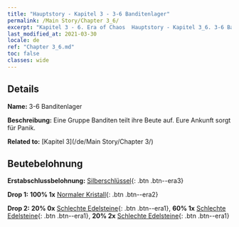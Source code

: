 ```yaml
---
title: "Hauptstory - Kapitel 3 - 3-6 Banditenlager"
permalink: /Main Story/Chapter 3_6/
excerpt: "Kapitel 3 - 6. Era of Chaos  Hauptstory - Kapitel 3_6. 3-6 Banditenlager"
last_modified_at: 2021-03-30
locale: de
ref: "Chapter 3_6.md"
toc: false
classes: wide
---
```


## Details

 **Name:** 3-6 Banditenlager

 **Beschreibung:** Eine Gruppe Banditen teilt ihre Beute auf. Eure Ankunft sorgt für Panik.

 **Related to:** [Kapitel 3](/de/Main Story/Chapter 3/)

## Beutebelohnung

 **Erstabschlussbelohnung:** [Silberschlüssel](/de/Items/con_693/){: .btn .btn--era3}

 **Drop 1:** **100% 1x** [Normaler Kristall](/de/Items/mat_11/){: .btn .btn--era2}

 **Drop 2:** **20% 0x** [Schlechte Edelsteine](/de/Items/mat_4/){: .btn .btn--era1}, **60% 1x** [Schlechte Edelsteine](/de/Items/mat_4/){: .btn .btn--era1}, **20% 2x** [Schlechte Edelsteine](/de/Items/mat_4/){: .btn .btn--era1}

